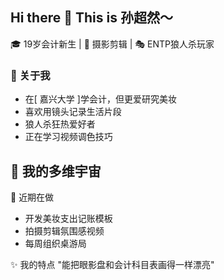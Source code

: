 ## Hi there 👋 This is 孙超然～
🎓 19岁会计新生 | 📸 摄影剪辑 | 🎭 ENTP狼人杀玩家

### 🌟 关于我
- 在[ 嘉兴大学 ]学会计，但更爱研究美妆
- 喜欢用镜头记录生活片段
- 狼人杀狂热爱好者
- 正在学习视频调色技巧

## 🧴 我的多维宇宙
📌 近期在做
- 开发美妆支出记账模板
- 拍摄剪辑氛围感视频
- 每周组织桌游局

✨ 我的特点
"能把眼影盘和会计科目表画得一样漂亮"
